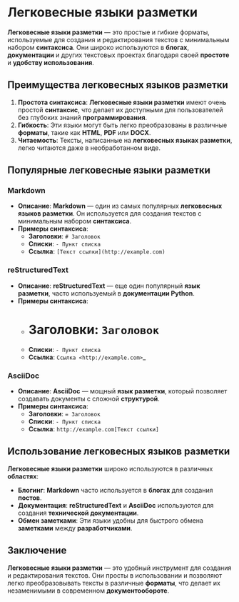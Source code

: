 # **Легковесные языки разметки**
**Легковесные языки разметки** — это простые и гибкие форматы, используемые для создания и редактирования текстов с минимальным набором **синтаксиса**. Они широко используются в **блогах**, **документации** и других текстовых проектах благодаря своей **простоте** и **удобству использования**.

## **Преимущества легковесных языков разметки**

1. **Простота синтаксиса**: **Легковесные языки разметки** имеют очень простой **синтаксис**, что делает их доступными для пользователей без глубоких знаний **программирования**.
2. **Гибкость**: Эти языки могут быть легко преобразованы в различные **форматы**, такие как **HTML**, **PDF** или **DOCX**.
3. **Читаемость**: Тексты, написанные на **легковесных языках разметки**, легко читаются даже в необработанном виде.

## **Популярные легковесные языки разметки**

### **Markdown**
- **Описание**: **Markdown** — один из самых популярных **легковесных языков разметки**. Он используется для создания текстов с минимальным набором **синтаксиса**.
- **Примеры синтаксиса**:
  - **Заголовки**: `# Заголовок`
  - **Списки**: `- Пункт списка`
  - **Ссылка**: `[Текст ссылки](http://example.com)`

### **reStructuredText**
- **Описание**: **reStructuredText** — еще один популярный **язык разметки**, часто используемый в **документации Python**.
- **Примеры синтаксиса**:
  - **Заголовки**: `Заголовок`
    =========== 
  - **Списки**: `- Пункт списка`
  - **Ссылка**: `Ссылка <http://example.com>`_

### **AsciiDoc**
- **Описание**: **AsciiDoc** — мощный **язык разметки**, который позволяет создавать документы с сложной **структурой**.
- **Примеры синтаксиса**:
  - **Заголовки**: `= Заголовок`
  - **Списки**: `- Пункт списка`
  - **Ссылка**: `http://example.com[Текст ссылки]`

## **Использование легковесных языков разметки**

**Легковесные языки разметки** широко используются в различных **областях**:

- **Блогинг**: **Markdown** часто используется в **блогах** для создания **постов**.
- **Документация**: **reStructuredText** и **AsciiDoc** используются для создания **технической документации**.
- **Обмен заметками**: Эти языки удобны для быстрого обмена **заметками** между **разработчиками**.

## **Заключение**
**Легковесные языки разметки** — это удобный инструмент для создания и редактирования текстов. Они просты в использовании и позволяют легко преобразовывать тексты в различные **форматы**, что делает их незаменимыми в современном **документообороте**.

